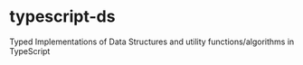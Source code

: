 # typescript-ds

Typed Implementations of Data Structures and utility functions/algorithms in TypeScript
